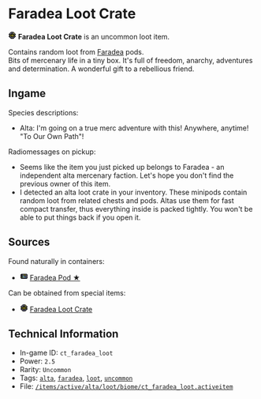# Faradea Loot Crate

<img src="https://raw.githubusercontent.com/Ceterai/Enternia/main/items/active/alta/loot/biome/ct_faradea_loot.png" alt="Faradea Loot Crate icon" loading="lazy" height=16px width="auto" /> **Faradea Loot Crate** is an uncommon loot item.

Contains random loot from [Faradea](https://ceterai.github.io/MyEnternia/Wiki/Tags/Faradea) pods.  
Bits of mercenary life in a tiny box. It's full of freedom, anarchy, adventures and determination. A wonderful gift to a rebellious friend.

## Ingame

Species descriptions:

- Alta: I'm going on a true merc adventure with this! Anywhere, anytime! "To Our Own Path"!

Radiomessages on pickup:

- Seems like the item you just picked up belongs to Faradea - an independent alta mercenary faction. Let's hope you don't find the previous owner of this item.
- I detected an alta loot crate in your inventory. These minipods contain random loot from related chests and pods. Altas use them for fast compact transfer, thus everything inside is packed tightly. You won't be able to put things back if you open it.

## Sources

Found naturally in containers:

- <img src="https://raw.githubusercontent.com/Ceterai/Enternia/main/objects/alta/faradea/pod/icon.png" alt="Faradea Pod ★ icon" loading="lazy" height=16px width="auto" /> [Faradea Pod ★](https://ceterai.github.io/MyEnternia/Wiki/FaradeaPod)

Can be obtained from special items:

- <img src="https://raw.githubusercontent.com/Ceterai/Enternia/main/items/active/alta/loot/biome/ct_faradea_loot.png" alt="Faradea Loot Crate icon" loading="lazy" height=16px width="auto" /> [Faradea Loot Crate](https://ceterai.github.io/MyEnternia/Wiki/FaradeaLootCrate)

## Technical Information

- In-game ID: `ct_faradea_loot`
- Power: `2.5`
- Rarity: `Uncommon`
- Tags: [`alta`](https://ceterai.github.io/MyEnternia/Wiki/Tags/Alta), [`faradea`](https://ceterai.github.io/MyEnternia/Wiki/Tags/Faradea), [`loot`](https://ceterai.github.io/MyEnternia/Wiki/Tags/Loot), [`uncommon`](https://ceterai.github.io/MyEnternia/Wiki/Tags/Uncommon)
- File: [`/items/active/alta/loot/biome/ct_faradea_loot.activeitem`](https://github.com/Ceterai/Enternia/blob/main/items/active/alta/loot/biome/ct_faradea_loot.activeitem)
